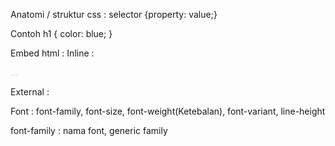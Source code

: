 Anatomi / struktur css :
selector {property: value;}

Contoh
h1 {
  color: blue;
}

Embed html : <style> </style>
Inline : <p style="color: lightblue;"> ... </p>
External : <link rel="stylesheet" href="style.css">

Font :
font-family, font-size, font-weight(Ketebalan), font-variant, line-height

font-family : nama font, generic family